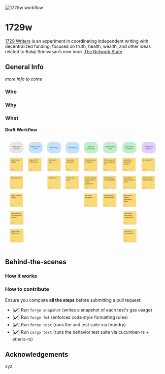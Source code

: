 ![1729w workflow](https://github.com/neodaoist/1729w/actions/workflows/ci.yml/badge.svg)

# 1729w

[1729 Writers](https://paper.li/1729writers) is an experiment in coordinating independent writing with decentralized funding, focused on truth, health, wealth, and other ideas related to Balaji Srinivasan’s new book [The Network State](https://thenetworkstate.com).

## General Info

_more info to come_

### Who

### Why

### What

#### Draft Workflow

![Story Map 3](./files/story-map-3.png)

## Behind-the-scenes

### How it works

### How to contribute

Ensure you complete **all the steps** before submitting a pull request:

- [✔️] Run `forge snapshot` (writes a snapshot of each test's gas usage)
- [✔️] Run `forge fmt` (enforces code style formatting rules)
- [✔️] Run `forge test` (runs the unit test suite via foundry)
- [✔️] Run `cargo test` (runs the behavior test suite via cucumber-rs + ethers-rs)

## Acknowledgements

xyz
